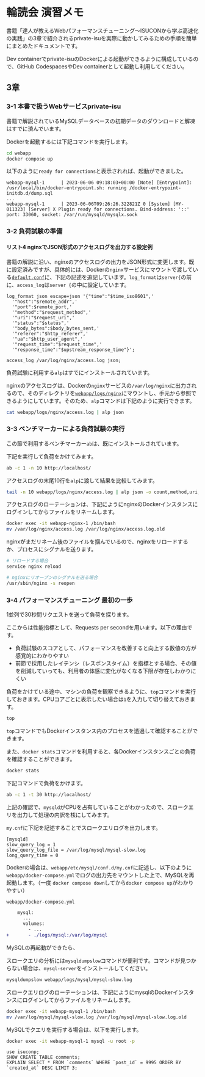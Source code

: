 # 輪読会 演習メモ

書籍「達人が教えるWebパフォーマンスチューニング～ISUCONから学ぶ高速化の実践」の3章で紹介されるprivate-isuを実際に動かしてみるための手順を簡単にまとめたドキュメントです。

Dev containerでprivate-isuのDockerによる起動ができるように構成しているので、GitHub CodespacesやDev containerとして起動し利用してください。

## 3章

### 3-1 本書で扱うWebサービスprivate-isu

書籍で解説されているMySQLデータベースの初期データのダウンロードと解凍はすでに済んでいます。

Dockerを起動するには下記コマンドを実行します。

```bash
cd webapp
docker compose up
```

以下のように`ready for connections`と表示されれば、起動ができました。

```
webapp-mysql-1      | 2023-06-06 09:18:03+00:00 [Note] [Entrypoint]: /usr/local/bin/docker-entrypoint.sh: running /docker-entrypoint-initdb.d/dump.sql
...
webapp-mysql-1      | 2023-06-06T09:26:26.322821Z 0 [System] [MY-011323] [Server] X Plugin ready for connections. Bind-address: '::' port: 33060, socket: /var/run/mysqld/mysqlx.sock
```

### 3-2 負荷試験の準備

#### リスト4 nginxでJSON形式のアクセスログを出力する設定例

書籍の解説に沿い、nginxのアクセスログの出力をJSON形式に変更します。既に設定済みですが、具体的には、Dockerの`nginx`サービスにマウントで渡している[`default.conf`](./webapp/etc/nginx/conf.d/default.conf)に、下記の記述を追記しています。`log_format`は`server{`の前に、`access_log`は`server {`の中に設定しています。

```
log_format json escape=json '{"time":"$time_iso8601",'
  '"host":"$remote_addr",'
  '"port":$remote_port,'
  '"method":"$request_method",'
  '"uri":"$request_uri",'
  '"status":"$status",'
  '"body_bytes":$body_bytes_sent,'
  '"referer":"$http_referer",'
  '"ua":"$http_user_agent",'
  '"request_time":"$request_time",'
  '"response_time":"$upstream_response_time"}';
```

```
access_log /var/log/nginx/access.log json;
```

負荷試験に利用する`alp`はすでにインストールされています。

nginxのアクセスログは、Dockerの`nginx`サービスの`/var/log/nginx`に出力されるので、そのディレクトリを[`webapp/logs/nginx`](./webapp/logs/nginx)にマウントし、手元から参照できるようにしています。そのため、`alp`コマンドは下記のように実行できます。

```bash
cat webapp/logs/nginx/access.log | alp json
```

### 3-3 ベンチマーカーによる負荷試験の実行

この節で利用するベンチマーカー`ab`は、既にインストールされています。

下記を実行して負荷をかけてみます。

```bash
ab -c 1 -n 10 http://localhost/
```

アクセスログの末尾10行を`alp`に渡して結果を比較してみます。

```bash
tail -n 10 webapp/logs/nginx/access.log | alp json -o count,method,uri,min,avg,max
```

アクセスログのローテーションは、下記にようにnginxのDockerインスタンスにログインしてからファイルをリネームします。

```bash
docker exec -it webapp-nginx-1 /bin/bash
mv /var/log/nginx/access.log /var/log/nginx/access.log.old
```

nginxがまだリネーム後のファイルを掴んでいるので、nginxをリロードするか、プロセスにシグナルを送ります。

```bash
# リロードする場合
service nginx reload

# nginxにリオープンのシグナルを送る場合
/usr/sbin/nginx -s reopen
```

### 3-4 パフォーマンスチューニング 最初の一歩

1並列で30秒間リクエストを送って負荷を探ります。

ここからは性能指標として、Requests per secondを用います。以下の理由です。

- 負荷試験のスコアとして、パフォーマンスを改善すると向上する数値の方が感覚的にわかりやすい
- 前節で採用したレイテンシ（レスポンスタイム）を指標とする場合、その値を削減していっても、利用者の体感に変化がなくなる下限が存在しわかりにくい

負荷をかけている途中、マシンの負荷を観察できるように、`top`コマンドを実行しておきます。CPUコアごとに表示したい場合は`1`を入力して切り替えておきます。

```bash
top
```

`top`コマンドでもDockerインスタンス内のプロセスを透過して確認することができます。

また、`docker stats`コマンドを利用すると、各Dockerインスタンスごとの負荷を確認することができます。

```bash
docker stats
```

下記コマンドで負荷をかけます。

```bash
ab -c 1 -t 30 http://localhost/
```

上記の確認で、`mysqld`がCPUを占有していることがわかったので、スロークエリを出力して処理の内訳を核にしてみます。

`my.cnf`に下記を記述することでスロークエリログを出力します。

```
[mysqld]
slow_query_log = 1
slow_query_log_file = /var/log/mysql/mysql-slow.log
long_query_time = 0
```

Dockerの場合は、`webapp/etc/mysql/conf.d/my.cnf`に記述し、以下のように`webapp/docker-compose.yml`でログの出力先をマウントした上で、MySQLを再起動します。（一度 `docker compose down`してから`docker compose up`がわかりやすい）

`webapp/docker-compose.yml`

```diff
    mysql:
      ...
      volumes:
        - ...
+       - ./logs/mysql:/var/log/mysql
```

MySQLの再起動ができたら、

スロークエリの分析には`mysqldumpslow`コマンドが便利です。コマンドが見つからない場合は、`mysql-server`をインストールしてください。

```bash
mysqldumpslow webapp/logs/mysql/mysql-slow.log
```

スロークエリログのローテーションは、下記にようにmysqlのDockerインスタンスにログインしてからファイルをリネームします。

```bash
docker exec -it webapp-mysql-1 /bin/bash
mv /var/log/mysql/mysql-slow.log /var/log/mysql/mysql-slow.log.old
```

MySQLでクエリを実行する場合は、以下を実行します。

```bash
docker exec -it webapp-mysql-1 mysql -u root -p
```

```mysql
use isuconp;
SHOW CREATE TABLE comments;
EXPLAIN SELECT * FROM `comments` WHERE `post_id` = 9995 ORDER BY `created_at` DESC LIMIT 3;
```
